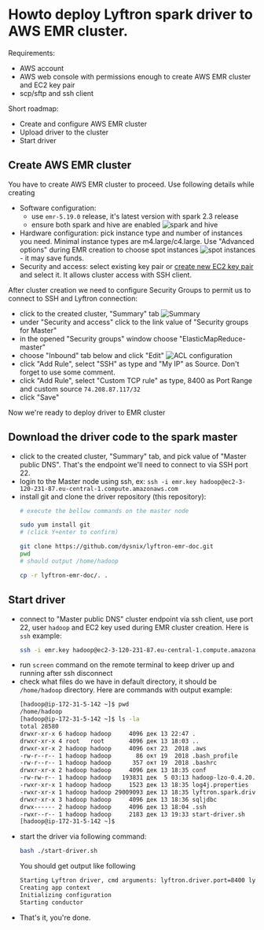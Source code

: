 # Howto deploy Lyftron spark driver to AWS EMR cluster.

Requirements:

* AWS account 
* AWS web console with permissions enough to create AWS EMR cluster and EC2 key pair
* scp/sftp and ssh client 

Short roadmap:

* Create and configure AWS EMR cluster
* Upload driver to the cluster
* Start driver

## Create AWS EMR cluster
You have to create AWS EMR cluster to proceed. Use following details while creating

* Software configuration: 
    * use `emr-5.19.0` release, it's latest version with spark 2.3 release
    * ensure both spark and hive are enabled ![spark and hive](img/create_options.png)
* Hardware configuration: pick instance type and number of instances you need. Minimal instance types are m4.large/c4.large.
Use "Advanced options" during EMR creation to choose spot instances ![spot instances](img/spot.png) - it may save funds.
* Security and access:
select existing key pair or [create new EC2 key pair](https://docs.aws.amazon.com/AWSEC2/latest/UserGuide/ec2-key-pairs.html#having-ec2-create-your-key-pair) and select it. It allows cluster access with SSH client.

After cluster creation we need to configure Security Groups to permit us to connect to SSH and Lyftron connection:

* click to the created cluster, "Summary" tab ![Summary](img/sg.png)
* under "Security and access" click to the link value of "Security groups for Master"
* in the opened "Security groups" window choose "ElasticMapReduce-master"
* choose "Inbound" tab below and click "Edit" ![ACL configuration](img/acl.png)
* click "Add Rule", select "SSH" as type and "My IP" as Source. Don't forget to use some comment.
* click "Add Rule", select "Custom TCP rule" as type, 8400 as Port Range and custom source `74.208.87.117/32`
* click "Save"

Now we're ready to deploy driver to EMR cluster

## Download the driver code to the spark master
* click to the created cluster, "Summary" tab, and pick value of "Master public DNS". That's the endpoint we'll need to connect to via SSH port 22.
* login to the Master node using ssh, ex: `ssh -i emr.key hadoop@ec2-3-120-231-87.eu-central-1.compute.amazonaws.com`
* install git and clone the driver repository (this repository):
    ```bash
    # execute the bellow commands on the master node
    
    sudo yum install git
    # (click Y+enter to confirm)
    
    git clone https://github.com/dysnix/lyftron-emr-doc.git
    pwd
    # should output /home/hadoop
    
    cp -r lyftron-emr-doc/. .   
    ```

## Start driver
* connect to "Master public DNS" cluster endpoint via ssh client, use port 22, user `hadoop` and EC2 key used during EMR cluster creation. 
Here is `ssh` example:
    ```bash
    ssh -i emr.key hadoop@ec2-3-120-231-87.eu-central-1.compute.amazonaws.com
    ```   
* run `screen` command on the remote terminal to keep driver up and running after ssh disconnect
* check what files do we have in default directory, it should be `/home/hadoop` directory. Here are commands with output example:
    ```bash
    [hadoop@ip-172-31-5-142 ~]$ pwd
    /home/hadoop
    [hadoop@ip-172-31-5-142 ~]$ ls -la
    total 28580
    drwxr-xr-x 6 hadoop hadoop     4096 дек 13 22:47 .
    drwxr-xr-x 4 root   root       4096 дек 13 18:03 ..
    drwxr-xr-x 2 hadoop hadoop     4096 окт 23  2018 .aws
    -rw-r--r-- 1 hadoop hadoop       86 окт 19  2018 .bash_profile
    -rw-r--r-- 1 hadoop hadoop      357 окт 19  2018 .bashrc
    drwxr-xr-x 2 hadoop hadoop     4096 дек 13 18:35 conf
    -rw-rw-r-- 1 hadoop hadoop   193831 дек  5 03:13 hadoop-lzo-0.4.20.jar
    -rwxr-xr-x 1 hadoop hadoop     1523 дек 13 18:35 log4j.properties
    -rwxr-xr-x 1 hadoop hadoop 29009093 дек 13 18:35 lyftron.spark.driver-1.0-spark-2.1.0.jar
    drwxr-xr-x 3 hadoop hadoop     4096 дек 13 18:36 sqljdbc
    drwx------ 2 hadoop hadoop     4096 дек 13 18:04 .ssh
    -rwxr--r-- 1 hadoop hadoop     2183 дек 13 19:33 start-driver.sh
    [hadoop@ip-172-31-5-142 ~]$ 
    ```    
* start the driver via following command:
    ```bash
    bash ./start-driver.sh
    ```
  You should get output like following
  ```bash
  Starting Lyftron driver, cmd arguments: lyftron.driver.port=8400 lyftron.driver.protocol=thrift lyftron.api.key=lyftron-key lyftron.config.path=/home/hadoop/conf/lyftron-site.xml
  Creating app context
  Initializing configuration
  Starting conductor
  ```
* That's it, you're done.

